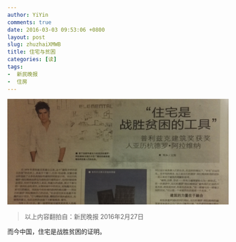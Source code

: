 ```yaml
---
author: YiYin
comments: true
date: 2016-03-03 09:53:06 +0800
layout: post
slug: zhuzhaiXMWB
title: 住宅与贫困
categories: [读]
tags:
-  新民晚报
-  住房
---
```

![](/public/images/newspaper/zhuzhai.jpg)

<div class="quote"> <blockquote>
    	以上内容翻拍自：新民晚报 2016年2月27日</a>
    </blockquote>
</div>
<div class="readreview">
而今中国，住宅是战胜贫困的证明。
</div>